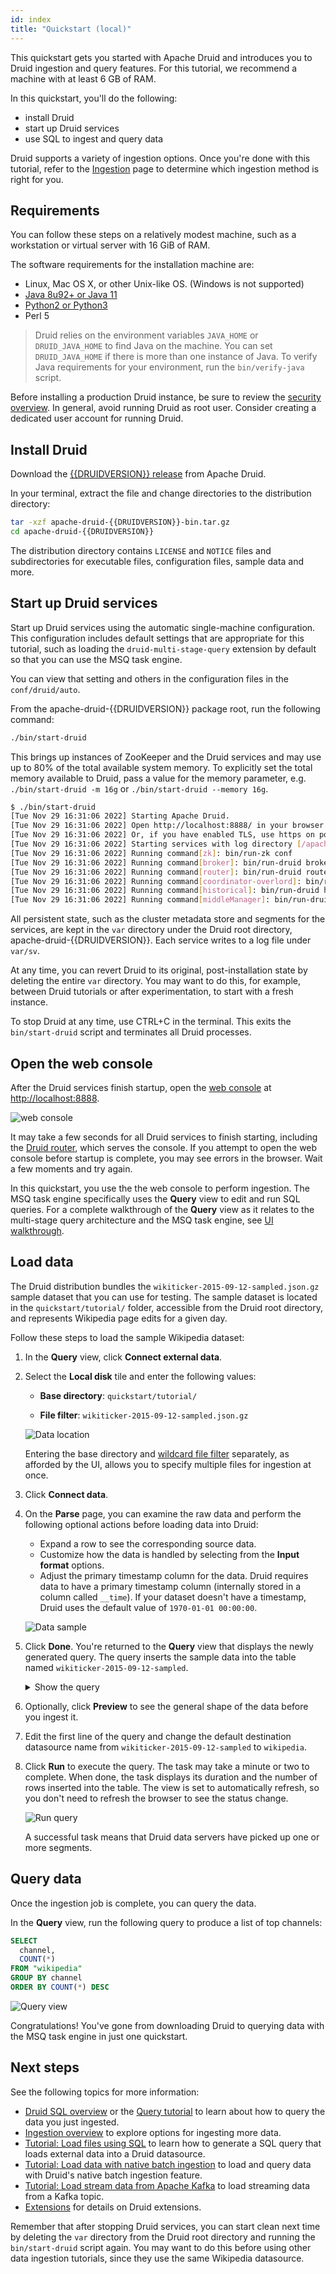 ```yaml
---
id: index
title: "Quickstart (local)"
---
```


<!--
  ~ Licensed to the Apache Software Foundation (ASF) under one
  ~ or more contributor license agreements.  See the NOTICE file
  ~ distributed with this work for additional information
  ~ regarding copyright ownership.  The ASF licenses this file
  ~ to you under the Apache License, Version 2.0 (the
  ~ "License"); you may not use this file except in compliance
  ~ with the License.  You may obtain a copy of the License at
  ~
  ~   http://www.apache.org/licenses/LICENSE-2.0
  ~
  ~ Unless required by applicable law or agreed to in writing,
  ~ software distributed under the License is distributed on an
  ~ "AS IS" BASIS, WITHOUT WARRANTIES OR CONDITIONS OF ANY
  ~ KIND, either express or implied.  See the License for the
  ~ specific language governing permissions and limitations
  ~ under the License.
  -->

This quickstart gets you started with Apache Druid and introduces you to Druid ingestion and query features. For this tutorial, we recommend a machine with at least 6 GB of RAM.

In this quickstart, you'll do the following:
- install Druid
- start up Druid services
- use SQL to ingest and query data

Druid supports a variety of ingestion options. Once you're done with this tutorial, refer to the
[Ingestion](../ingestion/index.md) page to determine which ingestion method is right for you.

## Requirements

You can follow these steps on a relatively modest machine, such as a workstation or virtual server with 16 GiB of RAM.

The software requirements for the installation machine are:

* Linux, Mac OS X, or other Unix-like OS. (Windows is not supported)
* [Java 8u92+ or Java 11](../operations/java.md)
* [Python2 or Python3](../operations/python.md)
* Perl 5

> Druid relies on the environment variables `JAVA_HOME` or `DRUID_JAVA_HOME` to find Java on the machine. You can set
`DRUID_JAVA_HOME` if there is more than one instance of Java. To verify Java requirements for your environment, run the 
`bin/verify-java` script.

Before installing a production Druid instance, be sure to review the [security
overview](../operations/security-overview.md). In general, avoid running Druid as root user. Consider creating a
dedicated user account for running Druid.  

## Install Druid

Download the [{{DRUIDVERSION}} release](https://www.apache.org/dyn/closer.cgi?path=/druid/{{DRUIDVERSION}}/apache-druid-{{DRUIDVERSION}}-bin.tar.gz) from Apache Druid. 

In your terminal, extract the file and change directories to the distribution directory:

```bash
tar -xzf apache-druid-{{DRUIDVERSION}}-bin.tar.gz
cd apache-druid-{{DRUIDVERSION}}
```

The distribution directory contains `LICENSE` and `NOTICE` files and subdirectories for executable files, configuration files, sample data and more.

## Start up Druid services

Start up Druid services using the automatic single-machine configuration.
This configuration includes default settings that are appropriate for this tutorial, such as loading the `druid-multi-stage-query` extension by default so that you can use the MSQ task engine.

You can view that setting and others in the configuration files in the `conf/druid/auto`. 

From the apache-druid-{{DRUIDVERSION}} package root, run the following command:

```bash
./bin/start-druid
```

This brings up instances of ZooKeeper and the Druid services and may use up to 80% of the total available system memory. To explicitly set the total memory available to Druid, pass a value for the memory parameter, e.g. `./bin/start-druid -m 16g` or `./bin/start-druid --memory 16g`.

```bash
$ ./bin/start-druid
[Tue Nov 29 16:31:06 2022] Starting Apache Druid.
[Tue Nov 29 16:31:06 2022] Open http://localhost:8888/ in your browser to access the web console.
[Tue Nov 29 16:31:06 2022] Or, if you have enabled TLS, use https on port 9088.
[Tue Nov 29 16:31:06 2022] Starting services with log directory [/apache-druid-{{DRUIDVERSION}}/log].
[Tue Nov 29 16:31:06 2022] Running command[zk]: bin/run-zk conf
[Tue Nov 29 16:31:06 2022] Running command[broker]: bin/run-druid broker /apache-druid-{{DRUIDVERSION}}/conf/druid/single-server/quickstart '-Xms1187m -Xmx1187m -XX:MaxDirectMemorySize=791m'
[Tue Nov 29 16:31:06 2022] Running command[router]: bin/run-druid router /apache-druid-{{DRUIDVERSION}}/conf/druid/single-server/quickstart '-Xms128m -Xmx128m'
[Tue Nov 29 16:31:06 2022] Running command[coordinator-overlord]: bin/run-druid coordinator-overlord /apache-druid-{{DRUIDVERSION}}/conf/druid/single-server/quickstart '-Xms1290m -Xmx1290m'
[Tue Nov 29 16:31:06 2022] Running command[historical]: bin/run-druid historical /apache-druid-{{DRUIDVERSION}}/conf/druid/single-server/quickstart '-Xms1376m -Xmx1376m -XX:MaxDirectMemorySize=2064m'
[Tue Nov 29 16:31:06 2022] Running command[middleManager]: bin/run-druid middleManager /apache-druid-{{DRUIDVERSION}}/conf/druid/single-server/quickstart '-Xms64m -Xmx64m' '-Ddruid.worker.capacity=2 -Ddruid.indexer.runner.javaOptsArray=["-server","-Duser.timezone=UTC","-Dfile.encoding=UTF-8","-XX:+ExitOnOutOfMemoryError","-Djava.util.logging.manager=org.apache.logging.log4j.jul.LogManager","-Xms256m","-Xmx256m","-XX:MaxDirectMemorySize=256m"]'
```

All persistent state, such as the cluster metadata store and segments for the services, are kept in the `var` directory under 
the Druid root directory, apache-druid-{{DRUIDVERSION}}. Each service writes to a log file under `var/sv`.

At any time, you can revert Druid to its original, post-installation state by deleting the entire `var` directory. You may want to do this, for example, between Druid tutorials or after experimentation, to start with a fresh instance. 

To stop Druid at any time, use CTRL+C in the terminal. This exits the `bin/start-druid` script and terminates all Druid processes.

## Open the web console 

After the Druid services finish startup, open the [web console](../operations/web-console.md) at [http://localhost:8888](http://localhost:8888). 

![web console](../assets/tutorial-quickstart-01.png "web console")

It may take a few seconds for all Druid services to finish starting, including the [Druid router](../design/router.md), which serves the console. If you attempt to open the web console before startup is complete, you may see errors in the browser. Wait a few moments and try again.

In this quickstart, you use the the web console to perform ingestion. The MSQ task engine specifically uses the **Query** view to edit and run SQL queries.
For a complete walkthrough of the **Query** view as it relates to the multi-stage query architecture and the MSQ task engine, see [UI walkthrough](../operations/web-console.md).

## Load data

The Druid distribution bundles the `wikiticker-2015-09-12-sampled.json.gz` sample dataset that you can use for testing. The sample dataset is located in the `quickstart/tutorial/` folder, accessible from the Druid root directory, and represents Wikipedia page edits for a given day. 

Follow these steps to load the sample Wikipedia dataset:

1. In the **Query** view, click **Connect external data**.
2. Select the **Local disk** tile and enter the following values:

   - **Base directory**: `quickstart/tutorial/`

   - **File filter**: `wikiticker-2015-09-12-sampled.json.gz` 

   ![Data location](../assets/tutorial-quickstart-02.png "Data location")

   Entering the base directory and [wildcard file filter](https://commons.apache.org/proper/commons-io/apidocs/org/apache/commons/io/filefilter/WildcardFileFilter.html) separately, as afforded by the UI, allows you to specify multiple files for ingestion at once.

3. Click **Connect data**. 
4. On the **Parse** page, you can examine the raw data and perform the following optional actions before loading data into Druid: 
   - Expand a row to see the corresponding source data.
   - Customize how the data is handled by selecting from the **Input format** options.
   - Adjust the primary timestamp column for the data.
   Druid requires data to have a primary timestamp column (internally stored in a column called `__time`).
   If your dataset doesn't have a timestamp, Druid uses the default value of `1970-01-01 00:00:00`.

   ![Data sample](../assets/tutorial-quickstart-03.png "Data sample")

5. Click **Done**. You're returned to the **Query** view that displays the newly generated query.
   The query inserts the sample data into the table named `wikiticker-2015-09-12-sampled`.

   <details><summary>Show the query</summary>

   ```sql
   REPLACE INTO "wikiticker-2015-09-12-sampled" OVERWRITE ALL
   WITH input_data AS (SELECT *
   FROM TABLE(
     EXTERN(
       '{"type":"local","baseDir":"quickstart/tutorial/","filter":"wikiticker-2015-09-12-sampled.json.gz"}',
       '{"type":"json"}',
       '[{"name":"time","type":"string"},{"name":"channel","type":"string"},{"name":"cityName","type":"string"},{"name":"comment","type":"string"},{"name":"countryIsoCode","type":"string"},{"name":"countryName","type":"string"},{"name":"isAnonymous","type":"string"},{"name":"isMinor","type":"string"},{"name":"isNew","type":"string"},{"name":"isRobot","type":"string"},{"name":"isUnpatrolled","type":"string"},{"name":"metroCode","type":"long"},{"name":"namespace","type":"string"},{"name":"page","type":"string"},{"name":"regionIsoCode","type":"string"},{"name":"regionName","type":"string"},{"name":"user","type":"string"},{"name":"delta","type":"long"},{"name":"added","type":"long"},{"name":"deleted","type":"long"}]'
        )
      ))
   SELECT
     TIME_PARSE("time") AS __time,
     channel,
     cityName,
     comment,
     countryIsoCode,
     countryName,
     isAnonymous,
     isMinor,
     isNew,
     isRobot,
     isUnpatrolled,
     metroCode,
     namespace,
     page,
     regionIsoCode,
     regionName,
     user,
     delta,
     added,
     deleted
   FROM input_data
   PARTITIONED BY DAY
   ```
   </details>

6. Optionally, click **Preview** to see the general shape of the data before you ingest it.
7. Edit the first line of the query and change the default destination datasource name from `wikiticker-2015-09-12-sampled` to `wikipedia`.
8. Click **Run** to execute the query. The task may take a minute or two to complete. When done, the task displays its duration and the number of rows inserted into the table. The view is set to automatically refresh, so you don't need to refresh the browser to see the status change.

    ![Run query](../assets/tutorial-quickstart-04.png "Run query")

   A successful task means that Druid data servers have picked up one or more segments.

## Query data

Once the ingestion job is complete, you can query the data. 

In the **Query** view, run the following query to produce a list of top channels:

```sql
SELECT
  channel,
  COUNT(*)
FROM "wikipedia"
GROUP BY channel
ORDER BY COUNT(*) DESC
```

![Query view](../assets/tutorial-quickstart-05.png "Query view")

Congratulations! You've gone from downloading Druid to querying data with the MSQ task engine in just one quickstart.

## Next steps

See the following topics for more information:

* [Druid SQL overview](../querying/sql.md) or the [Query tutorial](./tutorial-query.md) to learn about how to query the data you just ingested.
* [Ingestion overview](../ingestion/index.md) to explore options for ingesting more data.
* [Tutorial: Load files using SQL](./tutorial-msq-extern.md) to learn how to generate a SQL query that loads external data into a Druid datasource.
* [Tutorial: Load data with native batch ingestion](tutorial-batch-native.md) to load and query data with Druid's native batch ingestion feature.
* [Tutorial: Load stream data from Apache Kafka](./tutorial-kafka.md) to load streaming data from a Kafka topic.
* [Extensions](../development/extensions.md) for details on Druid extensions.

Remember that after stopping Druid services, you can start clean next time by deleting the `var` directory from the Druid root directory and running the `bin/start-druid` script again. You may want to do this before using other data ingestion tutorials, since they use the same Wikipedia datasource.
